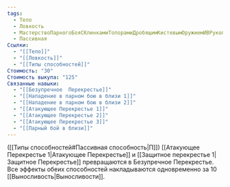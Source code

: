 ```yaml
---
tags:
  - Тело
  - Ловкость
  - МастерствоПарногоБояСКлинкамиТопорамиДробящимКистевымОружиемИВРукопашномБою
  - Пассивная
Ссылки:
  - "[[Тело]]"
  - "[[Ловкость]]"
  - "[[Типы способностей]]"
Стоимость: "30"
Стоимость выкупа: "125"
Связанные навыки:
  - "[[Безупречное  Перекрестье]]"
  - "[[Нападение в парном бою в близи 1]]"
  - "[[Нападение в парном бою в близи 2]]"
  - "[[Атакующее Перекрестье 1]]"
  - "[[Атакующее Перекрестье 2]]"
  - "[[Атакующее Перекрестье 3]]"
  - "[[Парный бой в близи]]"
---
```

([[Типы способностей#Пассивная способность|П]]) [[Атакующее Перекрестье 1|Атакующее Перекрестье]] и [[Защитное перекрестье 1|Защитное Перекрестье]] превращаются в Безупречное Перекрестье. Все эффекты обеих способностей накладываются одновременно за 10 [[Выносливость|Выносливости]]. 